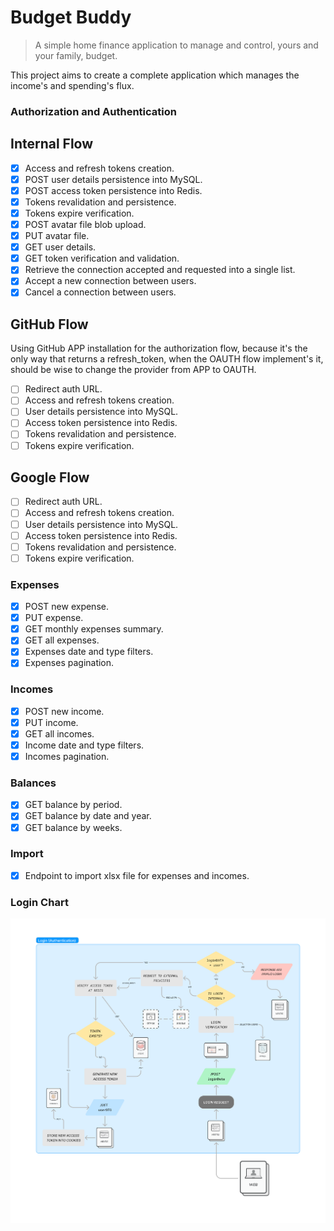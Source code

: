 # Budget Buddy

> A simple home finance application to manage and control, yours and your family, budget.

This project aims to create a complete application which manages the income's and spending's flux.

### Authorization and Authentication

## Internal Flow

- [x] Access and refresh tokens creation.
- [x] POST user details persistence into MySQL.
- [x] POST access token persistence into Redis.
- [x] Tokens revalidation and persistence.
- [x] Tokens expire verification.
- [x] POST avatar file blob upload.
- [x] PUT avatar file.
- [x] GET user details.
- [x] GET token verification and validation.
- [x] Retrieve the connection accepted and requested into a single list.
- [x] Accept a new connection between users.
- [x] Cancel a connection between users.

## GitHub Flow

Using GitHub APP installation for the authorization flow, because it's the only way that returns
a refresh_token, when the OAUTH flow implement's it, should be wise to change the provider from APP to OAUTH.

- [ ] Redirect auth URL.
- [ ] Access and refresh tokens creation.
- [ ] User details persistence into MySQL.
- [ ] Access token persistence into Redis.
- [ ] Tokens revalidation and persistence.
- [ ] Tokens expire verification.

## Google Flow

- [ ] Redirect auth URL.
- [ ] Access and refresh tokens creation.
- [ ] User details persistence into MySQL.
- [ ] Access token persistence into Redis.
- [ ] Tokens revalidation and persistence.
- [ ] Tokens expire verification.

### Expenses

- [x] POST new expense.
- [x] PUT expense.
- [x] GET monthly expenses summary.
- [x] GET all expenses.
- [x] Expenses date and type filters.
- [x] Expenses pagination.

### Incomes

- [x] POST new income.
- [x] PUT income.
- [x] GET all incomes.
- [x] Income date and type filters.
- [x] Incomes pagination.

### Balances

- [x] GET balance by period.
- [x] GET balance by date and year.
- [x] GET balance by weeks.

### Import

- [x] Endpoint to import xlsx file for expenses and incomes.

### Login Chart

![Login Chart](.github/budget-buddy-login.png)
